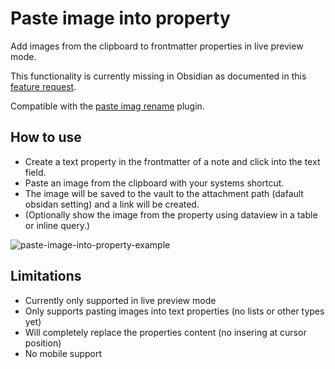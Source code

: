 # Paste image into property

Add images from the clipboard to frontmatter properties in live preview mode.

This functionality is currently missing in Obsidian as documented in this [feature request](https://forum.obsidian.md/t/paste-image-into-frontmatter-property/95877).

Compatible with the [paste imag rename](https://github.com/reorx/obsidian-paste-image-rename) plugin.

## How to use

- Create a text property in the frontmatter of a note and click into the text field.
- Paste an image from the clipboard with your systems shortcut.
- The image will be saved to the vault to the attachment path (dafault obsidan setting) and a link will be created.
- (Optionally show the image from the property using dataview in a table or inline query.)

![paste-image-into-property-example](https://github.com/user-attachments/assets/85b9a1d5-54a2-493c-a822-754e06dfeab9)

## Limitations

- Currently only supported in live preview mode
- Only supports pasting images into text properties (no lists or other types yet)
- Will completely replace the properties content (no insering at cursor position)
- No mobile support
